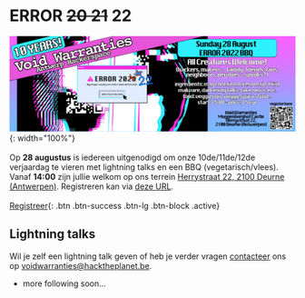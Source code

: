 # ERROR ~~20 21~~ 22

![ERROR ~~20 21~~ 22 banner](/assets/img/VoidWarranties_ERROR_2022_BBQ.png){: width="100%"}
\
\
Op **28 augustus** is iedereen uitgenodigd om onze 10de/11de/12de verjaardag te vieren met lightning talks en een BBQ (vegetarisch/vlees). Vanaf **14:00** zijn jullie welkom op ons terrein [Herrystraat 22, 2100 Deurne (Antwerpen)](locatie.html). Registreren kan via [deze URL](https://docs.google.com/forms/d/e/1FAIpQLSdka2r1p6A7xck9vdHl6UYHZE41D8T6NpTZaeM8D73wl0-i0g/viewform). 
\
\
[Registreer](https://docs.google.com/forms/d/e/1FAIpQLSdka2r1p6A7xck9vdHl6UYHZE41D8T6NpTZaeM8D73wl0-i0g/viewform){: .btn .btn-success .btn-lg .btn-block .active}



## Lightning talks

Wil je zelf een lightning talk geven of heb je verder vragen [contacteer](contact.html) ons op [voidwarranties@hacktheplanet.be](mailto:voidwarranties@hacktheplanet.be). 
<!--* [PolyPerception](https://www.polyperception.com/) - **Nicolas Braem**\
We use cameras and Artificial Intelligence to track and characterise every single object that flows through material recovery facilities.
Met Artificiële intelligentie identificeren we elk object op camera beelden in plastiek recyclage faciliteiten. -->
* more following soon...
